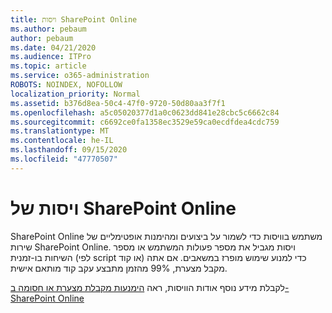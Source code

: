 ```yaml
---
title: ויסות SharePoint Online
ms.author: pebaum
author: pebaum
ms.date: 04/21/2020
ms.audience: ITPro
ms.topic: article
ms.service: o365-administration
ROBOTS: NOINDEX, NOFOLLOW
localization_priority: Normal
ms.assetid: b376d8ea-50c4-47f0-9720-50d80aa3f7f1
ms.openlocfilehash: a5c05020377d1a0c0623dd841e28cbc5c6662c84
ms.sourcegitcommit: c6692ce0fa1358ec3529e59ca0ecdfdea4cdc759
ms.translationtype: MT
ms.contentlocale: he-IL
ms.lasthandoff: 09/15/2020
ms.locfileid: "47770507"
---
```

# <a name="sharepoint-online-throttling"></a>ויסות של SharePoint Online

SharePoint Online משתמש בוויסות כדי לשמור על ביצועים ומהימנות אופטימליים של שירות SharePoint Online. ויסות מגביל את מספר פעולות המשתמש או מספר השיחות בו-זמנית (לפי script או קוד) כדי למנוע שימוש מופרז במשאבים. אם אתה מקבל מצערת, 99% מהזמן מתבצע עקב קוד מותאם אישית.
  
לקבלת מידע נוסף אודות הוויסות, ראה [הימנעות מקבלת מצערת או חסומה ב-SharePoint Online](https://go.microsoft.com/fwlink/?linkid=2022019)
  

